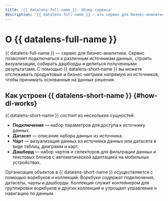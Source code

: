 ```yaml
---
title: '{{ datalens-full-name }}. Обзор сервиса'
description: '{{ datalens-full-name }} — это сервис для бизнес-аналитики. Сервис позволяет подключаться к различным источникам данных, строить визуализации, собирать дашборды и делиться полученными результатами. Эта статья поможет вам понять взаимосвязь между сущностями и разницу между воркбуком и коллекцией.'
---
```



# О {{ datalens-full-name }}


{{ datalens-full-name }} — сервис для бизнес-аналитики. Сервис позволяет подключаться к различным источникам данных, строить визуализации, собирать дашборды и делиться полученными результатами. С помощью {{ datalens-short-name }} вы можете отслеживать продуктовые и бизнес-метрики напрямую из источников, чтобы принимать основанные на данных решения.



## Как устроен {{ datalens-short-name }} {#how-dl-works}


{{ datalens-short-name }} состоит из нескольких сущностей:

* **Подключение** — набор параметров для доступа к источнику данных.
* **Датасет** — описание набора данных из источника.
* **Чарт** — визуализация данных из источника данных или датасета в виде таблиц, диаграмм и карт.
* **Дашборд** — набор чартов и селекторов для фильтрации данных и текстовых блоков с автоматической адаптацией на мобильных устройствах.

Организация объектов в {{ datalens-short-name }} осуществляется с помощью воркбуков и коллекций. Воркбуки содержат подключения, датасеты, чарты и дашборды. Коллекция служит контейнером для группировки воркбуков и других коллекций и упрощает управление и навигацию по данным.

